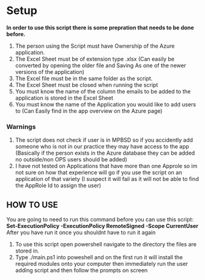 # Setup

**In order to use this script there is some prepration that needs to be done before.**

1. The person using the Script must have Ownership of the Azure application.
2. The Excel Sheet must be of extension type .xlsx (Can easily be converted by opening the older file and Saving As one of the newer versions of the application)
3. The Excel file must be in the same folder as the script.
4. The Excel Sheet must be closed when running the script
5. You must know the name of the column the emails to be added to the application is stored in the Excel Sheet
6. You must know the name of the Application you would like to add users to (Can Easily find in the app overview on the Azure page)


### Warnings

1. The script does not check if user is in MPBSD so if you accidently add someone who is not in our practice they may have access to the app (Basically if the person exists in the Azure database they can be added no outside/non OPS users should be added)
2. I have not tested on Applications that have more than one Approle so im not sure on how that experience will go if you use the script on an application of that variety (I suspect it will fail as it will not be able to find the AppRole Id to assign the user)


## HOW TO USE

You are going to need to run this command before you can use this script: 
**Set-ExecutionPolicy -ExecutionPolicy RemoteSigned -Scope CurrentUser**
After you have run it once you shouldnt have to run it again

1. To use this script open powershell navigate to the directory the files are stored in.
2. Type ./main.ps1 into poweshell and on the first run it will install the required modules onto your computer then immediately run the user adding script and then follow the prompts on screen
